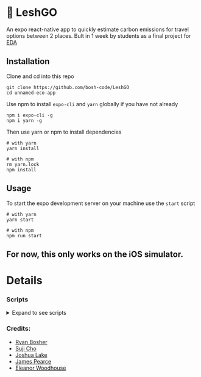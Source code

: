 
# 🚗 LeshGO

An expo react-native app to quickly estimate carbon emissions for travel options between 2 places.
Bult in 1 week by students as a final project for [EDA](https://devacademy.co.nz/)

## Installation

Clone and cd into this repo
```shell
git clone https://github.com/bosh-code/LeshGO
cd unnamed-eco-app
```

Use npm to install `expo-cli` and `yarn` globally if you have not already

```shell
npm i expo-cli -g
npm i yarn -g
```

Then use yarn or npm to install dependencies

```shell
# with yarn
yarn install
```

```shell
# with npm
rm yarn.lock
npm install
```

## Usage

To start the expo development server on your machine use the `start` script

```shell
# with yarn
yarn start
```

```shell
# with npm
npm run start
```

## For now, this only works on the iOS simulator.

# Details

### Scripts

<details>
<summary>Expand to see scripts</summary>
<p>

```json5
{
  "scripts": {
    "start": "expo start",
    "android": "expo start --android",
    "ios": "expo start --ios",
    "web": "expo start --web",
    "eject": "expo eject"
  },
}
```

</p>
</details> 

### Credits:
- [Ryan Bosher](https://github.com/bosh-code/)
- [Suji Cho](https://github.com/sujicho)
- [Joshua Lake](https://github.com/joshua-lake)
- [James Pearce](https://github.com/shwimmy-James-shwee)
- [Eleanor Woodhouse](https://github.com/eleanor-woodhouse-matai-21)

